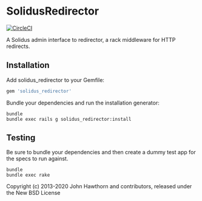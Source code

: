 SolidusRedirector
===============

[![CircleCI](https://circleci.com/gh/solidusio-contrib/solidus_redirector.svg?style=svg)](https://circleci.com/gh/solidusio-contrib/solidus_redirector)

A Solidus admin interface to redirector, a rack middleware for HTTP redirects.

Installation
------------

Add solidus_redirector to your Gemfile:

```ruby
gem 'solidus_redirector'
```

Bundle your dependencies and run the installation generator:

```shell
bundle
bundle exec rails g solidus_redirector:install
```

Testing
-------

Be sure to bundle your dependencies and then create a dummy test app for the specs to run against.

```shell
bundle
bundle exec rake
```

Copyright (c) 2013-2020 John Hawthorn and contributors, released under the New BSD License
